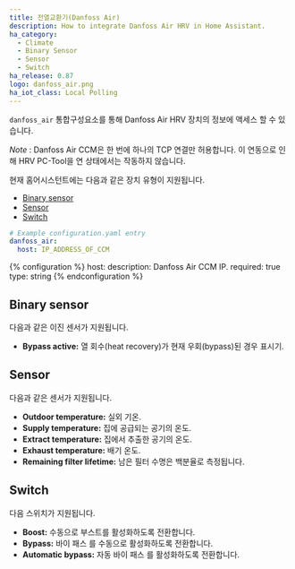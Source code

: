 ```yaml
---
title: 전열교환기(Danfoss Air)
description: How to integrate Danfoss Air HRV in Home Assistant.
ha_category:
  - Climate
  - Binary Sensor
  - Sensor
  - Switch
ha_release: 0.87
logo: danfoss_air.png
ha_iot_class: Local Polling
---
```


`danfoss_air` 통합구성요소를 통해 Danfoss Air HRV 장치의 정보에 액세스 할 수 있습니다.

*Note* : Danfoss Air CCM은 한 번에 하나의 TCP 연결만 허용합니다. 이 연동으로 인해 HRV PC-Tool을 연 상태에서는 작동하지 않습니다.

현재 홈어시스턴트에는 다음과 같은 장치 유형이 지원됩니다.

- [Binary sensor](#binary-sensor)
- [Sensor](#sensor)
- [Switch](#switch)

```yaml
# Example configuration.yaml entry
danfoss_air:
  host: IP_ADDRESS_OF_CCM
```

{% configuration %}
host:
  description: Danfoss Air CCM IP.
  required: true
  type: string
{% endconfiguration %}

## Binary sensor

다음과 같은 이진 센서가 지원됩니다.

- **Bypass active:** 열 회수(heat recovery)가 현재 우회(bypass)된 경우 표시기.

## Sensor

다음과 같은 센서가 지원됩니다.

- **Outdoor temperature:** 실외 기온.
- **Supply temperature:** 집에 공급되는 공기의 온도.
- **Extract temperature:** 집에서 추출한 공기의 온도.
- **Exhaust temperature:** 배기 온도.
- **Remaining filter lifetime:** 남은 필터 수명은 백분율로 측정됩니다.

## Switch

다음 스위치가 지원됩니다.

- **Boost:** 수동으로 부스트를 활성화하도록 전환합니다.
- **Bypass:** 바이 패스 를 수동으로 활성화하도록 전환합니다.
- **Automatic bypass:** 자동 바이 패스 를 활성화하도록 전환합니다.
